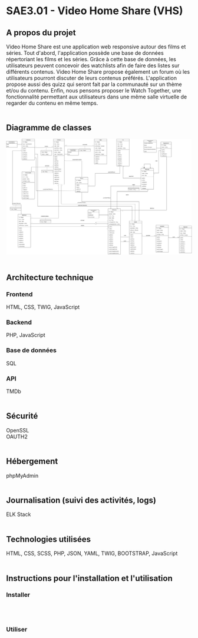 # SAE3.01 - Video Home Share (VHS)

## A propos du projet
Video Home Share est une application web responsive autour des films et séries.
Tout d'abord, l'application possède une base de données répertoriant les films et les séries.
Grâce à cette base de données, les utilisateurs peuvent concevoir des watchlists afin de faire des listes sur différents contenus.
Video Home Share propose également un forum où les utilisateurs pourront discuter de leurs contenus préférés.
L'application propose aussi des quizz qui seront fait par la communauté sur un thème et/ou du contenu.
Enfin, nous pensons proposer le Watch Together, une fonctionnalité permettant aux utilisateurs dans une même salle virtuelle de regarder du contenu en même temps.
<br>
<br>

## Diagramme de classes
![Diagramme de classes](images/diagrammeClasses.png)
<br>
<br>

## Architecture technique
### Frontend
HTML, CSS, TWIG, JavaScript
### Backend
PHP, JavaScript
### Base de données
SQL
### API
TMDb
<br>
<br>

## Sécurité
OpenSSL
<br>
OAUTH2
<br>
<br>

## Hébergement
phpMyAdmin
<br>
<br>

## Journalisation (suivi des activités, logs)
ELK Stack
<br>
<br>

## Technologies utilisées
HTML, CSS, SCSS, PHP, JSON, YAML, TWIG, BOOTSTRAP, JavaScript
<br>
<br>

## Instructions pour l'installation et l'utilisation
### Installer
<br>
<br>

### Utiliser
<br>
<br>
